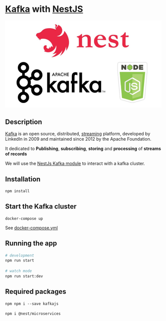 # [Kafka](https://kafka.apache.org) with [NestJS](https://nestjs.com/)

![home](img/homr.jpg)

## Description

[Kafka](https://kafka.apache.org) is an open source, distributed,
[streaming](https://en.wikipedia.org/wiki/Stream_processing) platform, developed by LinkedIn in 2009 and maintained
since 2012 by the Apache Foundation.

It dedicated to **Publishing**, **subscribing**, **storing** and **processing** of **streams of records**

We will use the [NestJs Kafka module](https://docs.nestjs.com/microservices/kafka) to interact with a kafka cluster.

## Installation

```bash
npm install
```

## Start the Kafka cluster

```shell
docker-compose up
```

See [docker-compose.yml](/docker-compose.yml)

## Running the app

```bash
# development
npm run start

# watch mode
npm run start:dev
```

## Required packages

```shell
npm npm i --save kafkajs

npm i @nest/microservices
```
